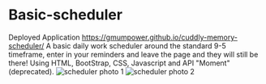 # Basic-scheduler
Deployed Application https://gmumpower.github.io/cuddly-memory-scheduler/
A basic daily work scheduler around the standard 9-5 timeframe, enter in your reminders and leave the page and they will still be there!
Using HTML, BootStrap, CSS, Javascript and API "Moment"(deprecated).
![scheduler photo 1](https://user-images.githubusercontent.com/60993926/154820577-5e8d9aa6-c2d9-4add-8db1-3d7a150a638d.png)
![scheduler photo 2](https://user-images.githubusercontent.com/60993926/154820581-066aa7e1-c4db-4819-8acf-b3ecb04ac1af.png)
